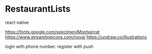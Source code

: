 # RestaurantLists
react native

https://fonts.google.com/specimen/Montserrat
https://www.streamlineicons.com/nova/
https://undraw.co/illustrations

login with phone number.
register with push

